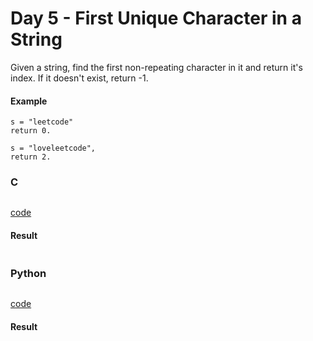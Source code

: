 # Day 5 - First Unique Character in a String
Given a string, find the first non-repeating character in it and return it's index. If it doesn't exist, return -1.

#### Example 
```
s = "leetcode"
return 0.

s = "loveleetcode",
return 2.
```

### C
```C

```
[code](C/first-unique-character-in-a-string.c)

#### Result
```

```

### Python
```python


```
[code](Python/first-unique-character-in-a-string.py)

#### Result
```

```
